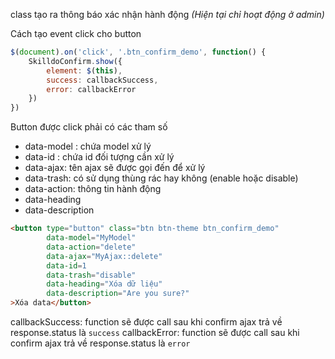 class tạo ra thông báo xác nhận hành động _(Hiện tại chỉ hoạt động ở admin)_

Cách tạo event click cho button
```javascript
$(document).on('click', '.btn_confirm_demo', function() {
    SkilldoConfirm.show({
        element: $(this),
        success: callbackSuccess,
        error: callbackError
    })
})
```
Button được click phải có các tham số
- data-model : chứa model xử lý
- data-id : chứa id đối tượng cần xử lý
- data-ajax: tên ajax sẽ được gọi đến để xử lý
- data-trash: có sử dụng thùng rác hay không (enable hoặc disable)
- data-action: thông tin hành động
- data-heading
- data-description
```html
<button type="button" class="btn btn-theme btn_confirm_demo" 
        data-model="MyModel" 
        data-action="delete" 
        data-ajax="MyAjax::delete"
        data-id=1
        data-trash="disable"
        data-heading="Xóa dữ liệu"
        data-description="Are you sure?"
>Xóa data</button>
```

callbackSuccess: function sẽ được call sau khi confirm ajax trả về response.status là `success`
callbackError: function sẽ được call sau khi confirm ajax trả về response.status là `error`